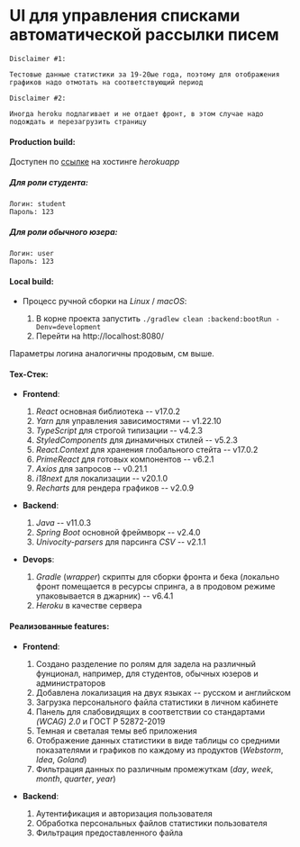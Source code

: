 # UI для управления списками автоматической рассылки писем

    Disclaimer #1: 

    Тестовые данные статистики за 19-20ые года, поэтому для отображения графиков надо отмотать на соответствующий период  
    
    Disclaimer #2: 

    Иногда heroku подлагивает и не отдает фронт, в этом случае надо подождать и перезагрузить страницу


#### Production build: 
Доступен по [ссылке](https://fls-bratchikov.herokuapp.com/) на хостинге *herokuapp*

##### Для роли студента:
    Логин: student
    Пароль: 123
    
##### Для роли обычного юзера:
    Логин: user
    Пароль: 123   

#### Local build: 
* Процесс ручной сборки на *Linux* / *macOS*:

    1. В корне проекта запустить ```./gradlew clean :backend:bootRun -Denv=development```
    2. Перейти на http://localhost:8080/

Параметры логина аналогичны продовым, см выше.

#### Тех-Стек: 
* **Frontend**: 
    1. *React* основная библиотека -- v17.0.2
    2. *Yarn* для управления зависимостями -- v1.22.10
    3. *TypeScript* для строгой типизации -- v4.2.3
    4. *StyledComponents* для динамичных стилей -- v5.2.3
    5. *React.Context* для хранения глобального стейта -- v17.0.2
    6. *PrimeReact* для готовых компонентов -- v6.2.1
    7. *Axios* для запросов -- v0.21.1
    8. *i18next* для локализации -- v20.1.0
    9. *Recharts* для рендера графиков -- v2.0.9

* **Backend**:
    1. *Java* -- v11.0.3
    2. *Spring Boot* основной фреймворк -- v2.4.0
    3. *Univocity-parsers* для парсинга *CSV* -- v2.1.1

* **Devops**:
    1. *Gradle* (*wrapper*) скрипты для сборки фронта и бека (локально фронт помещается в ресурсы спринга, а в продовом режиме упаковывается в джарник) -- v6.4.1
    2. *Heroku* в качестве сервера


#### Реализованные features: 
* **Frontend**: 
    1. Создано разделение по ролям для задела на различный фунционал, например, для студентов, обычных юзеров и администраторов
    2. Добавлена локализация на двух языках -- русском и английском
    3. Загрузка персонального файла статистики в личном кабинете
    4. Панель для слабовидящих в соответствии со стандартами *(WCAG) 2.0* и ГОСТ Р 52872-2019
    5. Темная и светалая темы веб приложения
    6. Отображение данных статистики в виде таблицы со средними показателями и графиков по каждому из продуктов (*Webstorm*, *Idea*, *Goland*)
    7. Фильтрация данных по различным промежуткам (*day*, *week*, *month*, *quarter*, *year*) 
  
* **Backend**: 
    1. Аутентификация и авторизация пользователя 
    2. Обработка персональных файлов статистики пользователя
    3. Фильтрация предоставленного файла
